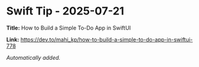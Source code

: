 # Swift Tip - 2025-07-21

**Title:** How to Build a Simple To-Do App in SwiftUI

**Link:** https://dev.to/mahi_kp/how-to-build-a-simple-to-do-app-in-swiftui-778

_Automatically added._
